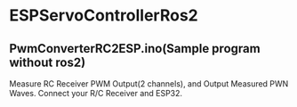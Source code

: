 # ESPServoControllerRos2
## PwmConverterRC2ESP.ino(Sample program without ros2)
Measure RC Receiver PWM Output(2 channels), and Output Measured PWN Waves.
Connect your R/C Receiver and ESP32.
